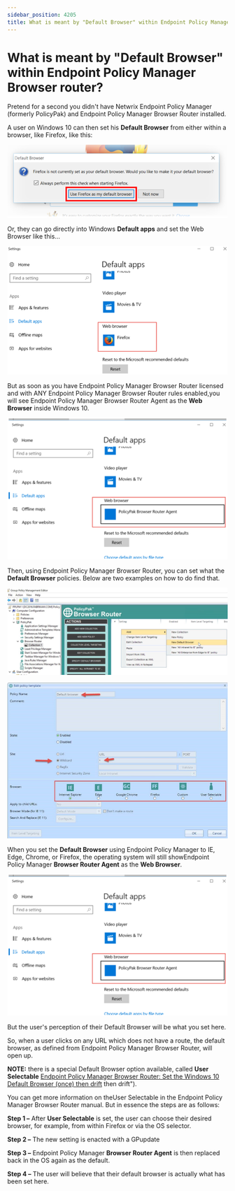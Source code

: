 ```yaml
---
sidebar_position: 4205
title: What is meant by "Default Browser" within Endpoint Policy Manager Browser router?
---
```


# What is meant by "Default Browser" within Endpoint Policy Manager Browser router?

Pretend for a second you didn't have Netwrix Endpoint Policy Manager (formerly PolicyPak) and Endpoint Policy Manager Browser Router installed.

A user on Windows 10 can then set his **Default Browser** from either within a browser, like Firefox, like this:

![](../../../../../../static/images/PolicyPak/Content/Resources/Images/BrowserRouter/218_1_ppbr-faq-3-pic-1.png)

Or, they can go directly into Windows **Default apps** and set the Web Browser like this…

![](../../../../../../static/images/PolicyPak/Content/Resources/Images/BrowserRouter/218_2_ppbr-faq-3-pic-2.png)

But as soon as you have Endpoint Policy Manager Browser Router licensed and with ANY Endpoint Policy Manager Browser Router rules enabled,you will see Endpoint Policy Manager Browser Router Agent as the **Web Browser** inside Windows 10.

![](../../../../../../static/images/PolicyPak/Content/Resources/Images/BrowserRouter/218_3_ppbr-faq-3-pic-3.png)

Then, using Endpoint Policy Manager Browser Router, you can set what the **Default Browser** policies. Below are two examples on how to do find that.

![](../../../../../../static/images/PolicyPak/Content/Resources/Images/BrowserRouter/218_4_ppbr-faq-3-pic-4.jpg)

![](../../../../../../static/images/PolicyPak/Content/Resources/Images/BrowserRouter/218_5_ppbr-faq-3-pic-5.jpg)

When you set the **Default Browser** using Endpoint Policy Manager to IE, Edge, Chrome, or Firefox, the operating system will still showEndpoint Policy Manager **Browser Router Agent** as the **Web Browser**.

![](../../../../../../static/images/PolicyPak/Content/Resources/Images/BrowserRouter/218_6_ppbr-faq-3-pic-6.png)

But the user's perception of their Default Browser will be what you set here.

So, when a user clicks on any URL which does not have a route, the default browser, as defined from Endpoint Policy Manager Browser Router, will open up.

**NOTE:**  there is a special Default Browser option available, called **User Selectable** [Endpoint Policy Manager Browser Router: Set the Windows 10 Default Browser (once) then drift](../../Video/BrowserRouter/DefaultWindows10) then drift").

You can get more information on theUser Selectable in the Endpoint Policy Manager Browser Router manual. But in essence the steps are as follows:

**Step 1 –** After **User Selectable** is set, the user can choose their desired browser, for example, from within Firefox or via the OS selector.

**Step 2 –** The new setting is enacted with a GPupdate

**Step 3 –** Endpoint Policy Manager **Browser Router Agent** is then replaced back in the OS again as the default.

**Step 4 –** The user will believe that their default browser is actually what has been set here.